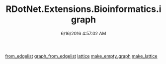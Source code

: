 ﻿---
title: RDotNet.Extensions.Bioinformatics.igraph
date: 6/16/2016 4:57:02 AM
---

[from_edgelist](T-RDotNet.Extensions.Bioinformatics.igraph.from_edgelist.html)
[graph_from_edgelist](T-RDotNet.Extensions.Bioinformatics.igraph.graph_from_edgelist.html)
[lattice](T-RDotNet.Extensions.Bioinformatics.igraph.lattice.html)
[make_empty_graph](T-RDotNet.Extensions.Bioinformatics.igraph.make_empty_graph.html)
[make_lattice](T-RDotNet.Extensions.Bioinformatics.igraph.make_lattice.html)

